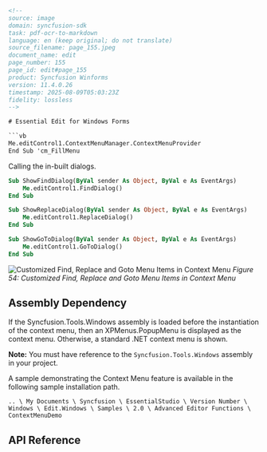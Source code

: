 ```html
<!-- 
source: image
domain: syncfusion-sdk
task: pdf-ocr-to-markdown
language: en (keep original; do not translate)
source_filename: page_155.jpeg
document_name: edit
page_number: 155
page_id: edit#page_155
product: Syncfusion Winforms
version: 11.4.0.26
timestamp: 2025-08-09T05:03:23Z
fidelity: lossless
-->

# Essential Edit for Windows Forms

```vb
Me.editControl1.ContextMenuManager.ContextMenuProvider
End Sub 'cm_FillMenu
```

Calling the in-built dialogs.
```vb
Sub ShowFindDialog(ByVal sender As Object, ByVal e As EventArgs)
    Me.editControl1.FindDialog()
End Sub

Sub ShowReplaceDialog(ByVal sender As Object, ByVal e As EventArgs)
    Me.editControl1.ReplaceDialog()
End Sub

Sub ShowGoToDialog(ByVal sender As Object, ByVal e As EventArgs)
    Me.editControl1.GoToDialog()
End Sub
```

![Customized Find, Replace and Goto Menu Items in Context Menu](https://example.com/path/to/image.png)
*Figure 54: Customized Find, Replace and Goto Menu Items in Context Menu*  

## Assembly Dependency

If the Syncfusion.Tools.Windows assembly is loaded before the instantiation of the context menu, then an XPMenus.PopupMenu is displayed as the context menu. Otherwise, a standard .NET context menu is shown.

**Note:** You must have reference to the `Syncfusion.Tools.Windows` assembly in your project.

A sample demonstrating the Context Menu feature is available in the following sample installation path.

```
.. \ My Documents \ Syncfusion \ EssentialStudio \ Version Number \ Windows \ Edit.Windows \ Samples \ 2.0 \ Advanced Editor Functions \ ContextMenuDemo
```

## API Reference
<!-- tags: [Essential Edit, Windows Forms, ContextMenuDemo, Syncfusion.Tools.Windows] keywords: [Syncfusion, Windows Forms, Context Menu, Sample Installation, Advanced Editor, Find, Replace, Goto ] -->
``` 
```